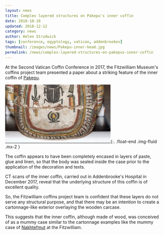 ```yaml
---
layout: news
title: Complex layered structures on Pakepu's inner coffin
date: 2018-10-10
updated: 2018-12-12
category: news
author: Helen Strudwick
tags: [conference, egyptology, vatican, addenbrookes]
thumbnail: /images/news/Pakepu-inner-head.jpg
permalink: /news/complex-layered-structures-on-pakepus-inner-coffin
---
```



At the Second Vatican Coffin Conference in 2017, the Fitzwilliam Museum's coffins project team presented a paper about a
striking feature of the inner coffin of [Pakepu](/coffins/pakepu).

![](/images/news/Pakepu-inner-head.jpg){:. .float-end .img-fluid .mx-2 }


The coffin appears to have been completely encased in layers of paste,
glue and linen, so that the body was sealed inside the case prior to the application of the decoration and texts.

CT scans of the inner coffin, carried out in Addenbrooke's Hospital in December 2017, reveal that the underlying structure
of this coffin is of excellent quality.

So, the Fitzwilliam coffins project team is confident that these layers do not
serve any structural purpose, and that there may be an intention to create a cartonnage-like exterior overlaying the
wooden carcase.

This suggests that the inner coffin, although made of wood, was conceived of as a mummy case similar to
the cartonnage examples like the mummy case of [Nakhtefmut](/coffins/nakhtefmut) at the Fitzwilliam.
